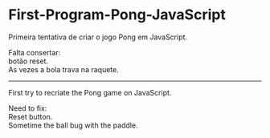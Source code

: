 # First-Program-Pong-JavaScript

Primeira tentativa de criar o jogo Pong em JavaScript.
   
Falta consertar:   
botão reset.   
As vezes a bola trava na raquete.    

----------------------------
First try to recriate the Pong game on JavaScript.  

Need to fix:   
Reset button.      
Sometime the ball bug with the paddle. 
 
